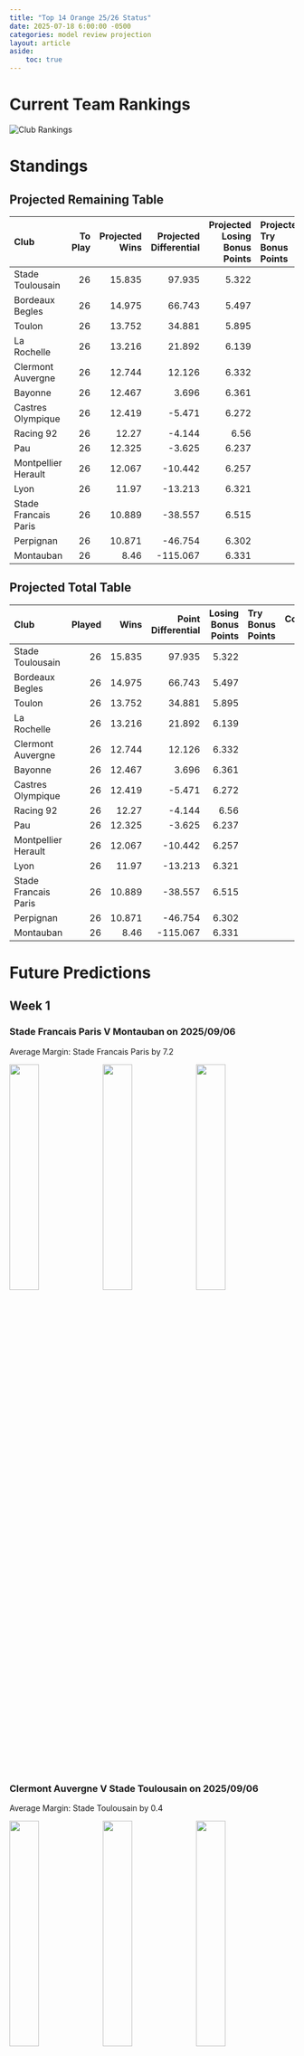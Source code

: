 ```yaml
---  
title: "Top 14 Orange 25/26 Status"  
date: 2025-07-18 6:00:00 -0500  
categories: model review projection  
layout: article  
aside:  
    toc: true  
---
```

# Current Team Rankings


![Club Rankings](plots/rankings_Top_14_Orange_2526.png)
# Standings

## Projected Remaining Table


| Club                 |   To Play |   Projected Wins |   Projected Differential |   Projected Losing Bonus Points | Projected Try Bonus Points   |   Projected Competition Points |
|:---------------------|----------:|-----------------:|-------------------------:|--------------------------------:|:-----------------------------|-------------------------------:|
| Stade Toulousain     |        26 |           15.835 |                   97.935 |                           5.322 |                              |                         70.794 |
| Bordeaux Begles      |        26 |           14.975 |                   66.743 |                           5.497 |                              |                         67.561 |
| Toulon               |        26 |           13.752 |                   34.881 |                           5.895 |                              |                         63.077 |
| La Rochelle          |        26 |           13.216 |                   21.892 |                           6.139 |                              |                         61.149 |
| Clermont Auvergne    |        26 |           12.744 |                   12.126 |                           6.332 |                              |                         59.516 |
| Bayonne              |        26 |           12.467 |                    3.696 |                           6.361 |                              |                         58.567 |
| Castres Olympique    |        26 |           12.419 |                   -5.471 |                           6.272 |                              |                         58.054 |
| Racing 92            |        26 |           12.27  |                   -4.144 |                           6.56  |                              |                         57.96  |
| Pau                  |        26 |           12.325 |                   -3.625 |                           6.237 |                              |                         57.877 |
| Montpellier Herault  |        26 |           12.067 |                  -10.442 |                           6.257 |                              |                         56.747 |
| Lyon                 |        26 |           11.97  |                  -13.213 |                           6.321 |                              |                         56.435 |
| Stade Francais Paris |        26 |           10.889 |                  -38.557 |                           6.515 |                              |                         52.447 |
| Perpignan            |        26 |           10.871 |                  -46.754 |                           6.302 |                              |                         51.908 |
| Montauban            |        26 |            8.46  |                 -115.067 |                           6.331 |                              |                         42.249 |



## Projected Total Table


| Club                 |   Played |   Wins |   Point Differential |   Losing Bonus Points | Try Bonus Points   |   Competition Points |
|:---------------------|---------:|-------:|---------------------:|----------------------:|:-------------------|---------------------:|
| Stade Toulousain     |       26 | 15.835 |               97.935 |                 5.322 |                    |               70.794 |
| Bordeaux Begles      |       26 | 14.975 |               66.743 |                 5.497 |                    |               67.561 |
| Toulon               |       26 | 13.752 |               34.881 |                 5.895 |                    |               63.077 |
| La Rochelle          |       26 | 13.216 |               21.892 |                 6.139 |                    |               61.149 |
| Clermont Auvergne    |       26 | 12.744 |               12.126 |                 6.332 |                    |               59.516 |
| Bayonne              |       26 | 12.467 |                3.696 |                 6.361 |                    |               58.567 |
| Castres Olympique    |       26 | 12.419 |               -5.471 |                 6.272 |                    |               58.054 |
| Racing 92            |       26 | 12.27  |               -4.144 |                 6.56  |                    |               57.96  |
| Pau                  |       26 | 12.325 |               -3.625 |                 6.237 |                    |               57.877 |
| Montpellier Herault  |       26 | 12.067 |              -10.442 |                 6.257 |                    |               56.747 |
| Lyon                 |       26 | 11.97  |              -13.213 |                 6.321 |                    |               56.435 |
| Stade Francais Paris |       26 | 10.889 |              -38.557 |                 6.515 |                    |               52.447 |
| Perpignan            |       26 | 10.871 |              -46.754 |                 6.302 |                    |               51.908 |
| Montauban            |       26 |  8.46  |             -115.067 |                 6.331 |                    |               42.249 |



# Future Predictions

## Week 1

### Stade Francais Paris V Montauban on 2025/09/06


Average Margin: Stade Francais Paris by 7.2

<p float="left">
<img src="plots\2025-09-06-StadeFrancaisParis_V_Montauban_performances.png" width="32%" />
<img src="plots\2025-09-06-StadeFrancaisParis_V_Montauban_resultbar.png" width="32%" />
<img src="plots\2025-09-06-StadeFrancaisParis_V_Montauban_spreads.png" width="32%" />
</p>

### Clermont Auvergne V Stade Toulousain on 2025/09/06


Average Margin: Stade Toulousain by 0.4

<p float="left">
<img src="plots\2025-09-06-ClermontAuvergne_V_StadeToulousain_performances.png" width="32%" />
<img src="plots\2025-09-06-ClermontAuvergne_V_StadeToulousain_resultbar.png" width="32%" />
<img src="plots\2025-09-06-ClermontAuvergne_V_StadeToulousain_spreads.png" width="32%" />
</p>

### Perpignan V Bayonne on 2025/09/06


Average Margin: Perpignan by 1.6

<p float="left">
<img src="plots\2025-09-06-Perpignan_V_Bayonne_performances.png" width="32%" />
<img src="plots\2025-09-06-Perpignan_V_Bayonne_resultbar.png" width="32%" />
<img src="plots\2025-09-06-Perpignan_V_Bayonne_spreads.png" width="32%" />
</p>

### Castres Olympique V Pau on 2025/09/06


Average Margin: Castres Olympique by 3.0

<p float="left">
<img src="plots\2025-09-06-CastresOlympique_V_Pau_performances.png" width="32%" />
<img src="plots\2025-09-06-CastresOlympique_V_Pau_resultbar.png" width="32%" />
<img src="plots\2025-09-06-CastresOlympique_V_Pau_spreads.png" width="32%" />
</p>

### Bordeaux Begles V La Rochelle on 2025/09/06


Average Margin: Bordeaux Begles by 5.3

<p float="left">
<img src="plots\2025-09-06-BordeauxBegles_V_LaRochelle_performances.png" width="32%" />
<img src="plots\2025-09-06-BordeauxBegles_V_LaRochelle_resultbar.png" width="32%" />
<img src="plots\2025-09-06-BordeauxBegles_V_LaRochelle_spreads.png" width="32%" />
</p>

### Lyon V Racing 92 on 2025/09/06


Average Margin: Lyon by 2.4

<p float="left">
<img src="plots\2025-09-06-Lyon_V_Racing92_performances.png" width="32%" />
<img src="plots\2025-09-06-Lyon_V_Racing92_resultbar.png" width="32%" />
<img src="plots\2025-09-06-Lyon_V_Racing92_spreads.png" width="32%" />
</p>

### Montpellier Herault V Toulon on 2025/09/06


Average Margin: Montpellier Herault by 2.0

<p float="left">
<img src="plots\2025-09-06-MontpellierHerault_V_Toulon_performances.png" width="32%" />
<img src="plots\2025-09-06-MontpellierHerault_V_Toulon_resultbar.png" width="32%" />
<img src="plots\2025-09-06-MontpellierHerault_V_Toulon_spreads.png" width="32%" />
</p>

## Week 2

### La Rochelle V Clermont Auvergne on 2025/09/13


Average Margin: La Rochelle by 4.1

<p float="left">
<img src="plots\2025-09-13-LaRochelle_V_ClermontAuvergne_performances.png" width="32%" />
<img src="plots\2025-09-13-LaRochelle_V_ClermontAuvergne_resultbar.png" width="32%" />
<img src="plots\2025-09-13-LaRochelle_V_ClermontAuvergne_spreads.png" width="32%" />
</p>

### Bayonne V Montpellier Herault on 2025/09/13


Average Margin: Bayonne by 4.3

<p float="left">
<img src="plots\2025-09-13-Bayonne_V_MontpellierHerault_performances.png" width="32%" />
<img src="plots\2025-09-13-Bayonne_V_MontpellierHerault_resultbar.png" width="32%" />
<img src="plots\2025-09-13-Bayonne_V_MontpellierHerault_spreads.png" width="32%" />
</p>

### Pau V Stade Francais Paris on 2025/09/13


Average Margin: Pau by 5.0

<p float="left">
<img src="plots\2025-09-13-Pau_V_StadeFrancaisParis_performances.png" width="32%" />
<img src="plots\2025-09-13-Pau_V_StadeFrancaisParis_resultbar.png" width="32%" />
<img src="plots\2025-09-13-Pau_V_StadeFrancaisParis_spreads.png" width="32%" />
</p>

### Stade Toulousain V Perpignan on 2025/09/13


Average Margin: Stade Toulousain by 10.7

<p float="left">
<img src="plots\2025-09-13-StadeToulousain_V_Perpignan_performances.png" width="32%" />
<img src="plots\2025-09-13-StadeToulousain_V_Perpignan_resultbar.png" width="32%" />
<img src="plots\2025-09-13-StadeToulousain_V_Perpignan_spreads.png" width="32%" />
</p>

### Racing 92 V Bordeaux Begles on 2025/09/13


Average Margin: Bordeaux Begles by 0.3

<p float="left">
<img src="plots\2025-09-13-Racing92_V_BordeauxBegles_performances.png" width="32%" />
<img src="plots\2025-09-13-Racing92_V_BordeauxBegles_resultbar.png" width="32%" />
<img src="plots\2025-09-13-Racing92_V_BordeauxBegles_spreads.png" width="32%" />
</p>

### Toulon V Castres Olympique on 2025/09/13


Average Margin: Toulon by 5.9

<p float="left">
<img src="plots\2025-09-13-Toulon_V_CastresOlympique_performances.png" width="32%" />
<img src="plots\2025-09-13-Toulon_V_CastresOlympique_resultbar.png" width="32%" />
<img src="plots\2025-09-13-Toulon_V_CastresOlympique_spreads.png" width="32%" />
</p>

### Montauban V Lyon on 2025/09/13


Average Margin: Lyon by 1.0

<p float="left">
<img src="plots\2025-09-13-Montauban_V_Lyon_performances.png" width="32%" />
<img src="plots\2025-09-13-Montauban_V_Lyon_resultbar.png" width="32%" />
<img src="plots\2025-09-13-Montauban_V_Lyon_spreads.png" width="32%" />
</p>

## Week 3

### Lyon V Stade Francais Paris on 2025/09/20


Average Margin: Lyon by 4.4

<p float="left">
<img src="plots\2025-09-20-Lyon_V_StadeFrancaisParis_performances.png" width="32%" />
<img src="plots\2025-09-20-Lyon_V_StadeFrancaisParis_resultbar.png" width="32%" />
<img src="plots\2025-09-20-Lyon_V_StadeFrancaisParis_spreads.png" width="32%" />
</p>

### Clermont Auvergne V Pau on 2025/09/20


Average Margin: Clermont Auvergne by 3.8

<p float="left">
<img src="plots\2025-09-20-ClermontAuvergne_V_Pau_performances.png" width="32%" />
<img src="plots\2025-09-20-ClermontAuvergne_V_Pau_resultbar.png" width="32%" />
<img src="plots\2025-09-20-ClermontAuvergne_V_Pau_spreads.png" width="32%" />
</p>

### Toulon V La Rochelle on 2025/09/20


Average Margin: Toulon by 4.8

<p float="left">
<img src="plots\2025-09-20-Toulon_V_LaRochelle_performances.png" width="32%" />
<img src="plots\2025-09-20-Toulon_V_LaRochelle_resultbar.png" width="32%" />
<img src="plots\2025-09-20-Toulon_V_LaRochelle_spreads.png" width="32%" />
</p>

### Perpignan V Racing 92 on 2025/09/20


Average Margin: Perpignan by 1.4

<p float="left">
<img src="plots\2025-09-20-Perpignan_V_Racing92_performances.png" width="32%" />
<img src="plots\2025-09-20-Perpignan_V_Racing92_resultbar.png" width="32%" />
<img src="plots\2025-09-20-Perpignan_V_Racing92_spreads.png" width="32%" />
</p>

### Castres Olympique V Bayonne on 2025/09/20


Average Margin: Castres Olympique by 2.7

<p float="left">
<img src="plots\2025-09-20-CastresOlympique_V_Bayonne_performances.png" width="32%" />
<img src="plots\2025-09-20-CastresOlympique_V_Bayonne_resultbar.png" width="32%" />
<img src="plots\2025-09-20-CastresOlympique_V_Bayonne_spreads.png" width="32%" />
</p>

### Bordeaux Begles V Montauban on 2025/09/20


Average Margin: Bordeaux Begles by 12.2

<p float="left">
<img src="plots\2025-09-20-BordeauxBegles_V_Montauban_performances.png" width="32%" />
<img src="plots\2025-09-20-BordeauxBegles_V_Montauban_resultbar.png" width="32%" />
<img src="plots\2025-09-20-BordeauxBegles_V_Montauban_spreads.png" width="32%" />
</p>

### Montpellier Herault V Stade Toulousain on 2025/09/20


Average Margin: Stade Toulousain by 1.3

<p float="left">
<img src="plots\2025-09-20-MontpellierHerault_V_StadeToulousain_performances.png" width="32%" />
<img src="plots\2025-09-20-MontpellierHerault_V_StadeToulousain_resultbar.png" width="32%" />
<img src="plots\2025-09-20-MontpellierHerault_V_StadeToulousain_spreads.png" width="32%" />
</p>

## Week 4

### Bayonne V Toulon on 2025/09/27


Average Margin: Bayonne by 2.1

<p float="left">
<img src="plots\2025-09-27-Bayonne_V_Toulon_performances.png" width="32%" />
<img src="plots\2025-09-27-Bayonne_V_Toulon_resultbar.png" width="32%" />
<img src="plots\2025-09-27-Bayonne_V_Toulon_spreads.png" width="32%" />
</p>

### Stade Francais Paris V Bordeaux Begles on 2025/09/27


Average Margin: Bordeaux Begles by 1.3

<p float="left">
<img src="plots\2025-09-27-StadeFrancaisParis_V_BordeauxBegles_performances.png" width="32%" />
<img src="plots\2025-09-27-StadeFrancaisParis_V_BordeauxBegles_resultbar.png" width="32%" />
<img src="plots\2025-09-27-StadeFrancaisParis_V_BordeauxBegles_spreads.png" width="32%" />
</p>

### La Rochelle V Perpignan on 2025/09/27


Average Margin: La Rochelle by 6.8

<p float="left">
<img src="plots\2025-09-27-LaRochelle_V_Perpignan_performances.png" width="32%" />
<img src="plots\2025-09-27-LaRochelle_V_Perpignan_resultbar.png" width="32%" />
<img src="plots\2025-09-27-LaRochelle_V_Perpignan_spreads.png" width="32%" />
</p>

### Racing 92 V Clermont Auvergne on 2025/09/27


Average Margin: Racing 92 by 2.8

<p float="left">
<img src="plots\2025-09-27-Racing92_V_ClermontAuvergne_performances.png" width="32%" />
<img src="plots\2025-09-27-Racing92_V_ClermontAuvergne_resultbar.png" width="32%" />
<img src="plots\2025-09-27-Racing92_V_ClermontAuvergne_spreads.png" width="32%" />
</p>

### Montauban V Montpellier Herault on 2025/09/27


Average Margin: Montpellier Herault by 1.8

<p float="left">
<img src="plots\2025-09-27-Montauban_V_MontpellierHerault_performances.png" width="32%" />
<img src="plots\2025-09-27-Montauban_V_MontpellierHerault_resultbar.png" width="32%" />
<img src="plots\2025-09-27-Montauban_V_MontpellierHerault_spreads.png" width="32%" />
</p>

### Stade Toulousain V Castres Olympique on 2025/09/27


Average Margin: Stade Toulousain by 8.3

<p float="left">
<img src="plots\2025-09-27-StadeToulousain_V_CastresOlympique_performances.png" width="32%" />
<img src="plots\2025-09-27-StadeToulousain_V_CastresOlympique_resultbar.png" width="32%" />
<img src="plots\2025-09-27-StadeToulousain_V_CastresOlympique_spreads.png" width="32%" />
</p>

### Pau V Lyon on 2025/09/27


Average Margin: Pau by 3.5

<p float="left">
<img src="plots\2025-09-27-Pau_V_Lyon_performances.png" width="32%" />
<img src="plots\2025-09-27-Pau_V_Lyon_resultbar.png" width="32%" />
<img src="plots\2025-09-27-Pau_V_Lyon_spreads.png" width="32%" />
</p>

## Week 5

### Clermont Auvergne V Montauban on 2025/10/04


Average Margin: Clermont Auvergne by 9.3

<p float="left">
<img src="plots\2025-10-04-ClermontAuvergne_V_Montauban_performances.png" width="32%" />
<img src="plots\2025-10-04-ClermontAuvergne_V_Montauban_resultbar.png" width="32%" />
<img src="plots\2025-10-04-ClermontAuvergne_V_Montauban_spreads.png" width="32%" />
</p>

### Perpignan V Stade Francais Paris on 2025/10/04


Average Margin: Perpignan by 3.5

<p float="left">
<img src="plots\2025-10-04-Perpignan_V_StadeFrancaisParis_performances.png" width="32%" />
<img src="plots\2025-10-04-Perpignan_V_StadeFrancaisParis_resultbar.png" width="32%" />
<img src="plots\2025-10-04-Perpignan_V_StadeFrancaisParis_spreads.png" width="32%" />
</p>

### Castres Olympique V Racing 92 on 2025/10/04


Average Margin: Castres Olympique by 2.9

<p float="left">
<img src="plots\2025-10-04-CastresOlympique_V_Racing92_performances.png" width="32%" />
<img src="plots\2025-10-04-CastresOlympique_V_Racing92_resultbar.png" width="32%" />
<img src="plots\2025-10-04-CastresOlympique_V_Racing92_spreads.png" width="32%" />
</p>

### Bayonne V Stade Toulousain on 2025/10/04


Average Margin: Stade Toulousain by 1.0

<p float="left">
<img src="plots\2025-10-04-Bayonne_V_StadeToulousain_performances.png" width="32%" />
<img src="plots\2025-10-04-Bayonne_V_StadeToulousain_resultbar.png" width="32%" />
<img src="plots\2025-10-04-Bayonne_V_StadeToulousain_spreads.png" width="32%" />
</p>

### Toulon V Pau on 2025/10/04


Average Margin: Toulon by 5.2

<p float="left">
<img src="plots\2025-10-04-Toulon_V_Pau_performances.png" width="32%" />
<img src="plots\2025-10-04-Toulon_V_Pau_resultbar.png" width="32%" />
<img src="plots\2025-10-04-Toulon_V_Pau_spreads.png" width="32%" />
</p>

### Bordeaux Begles V Lyon on 2025/10/04


Average Margin: Bordeaux Begles by 7.0

<p float="left">
<img src="plots\2025-10-04-BordeauxBegles_V_Lyon_performances.png" width="32%" />
<img src="plots\2025-10-04-BordeauxBegles_V_Lyon_resultbar.png" width="32%" />
<img src="plots\2025-10-04-BordeauxBegles_V_Lyon_spreads.png" width="32%" />
</p>

### Montpellier Herault V La Rochelle on 2025/10/04


Average Margin: Montpellier Herault by 2.8

<p float="left">
<img src="plots\2025-10-04-MontpellierHerault_V_LaRochelle_performances.png" width="32%" />
<img src="plots\2025-10-04-MontpellierHerault_V_LaRochelle_resultbar.png" width="32%" />
<img src="plots\2025-10-04-MontpellierHerault_V_LaRochelle_spreads.png" width="32%" />
</p>

## Week 6

### Pau V Bayonne on 2025/10/11


Average Margin: Pau by 3.3

<p float="left">
<img src="plots\2025-10-11-Pau_V_Bayonne_performances.png" width="32%" />
<img src="plots\2025-10-11-Pau_V_Bayonne_resultbar.png" width="32%" />
<img src="plots\2025-10-11-Pau_V_Bayonne_spreads.png" width="32%" />
</p>

### Lyon V Perpignan on 2025/10/11


Average Margin: Lyon by 5.2

<p float="left">
<img src="plots\2025-10-11-Lyon_V_Perpignan_performances.png" width="32%" />
<img src="plots\2025-10-11-Lyon_V_Perpignan_resultbar.png" width="32%" />
<img src="plots\2025-10-11-Lyon_V_Perpignan_spreads.png" width="32%" />
</p>

### Stade Toulousain V Bordeaux Begles on 2025/10/11


Average Margin: Stade Toulousain by 5.3

<p float="left">
<img src="plots\2025-10-11-StadeToulousain_V_BordeauxBegles_performances.png" width="32%" />
<img src="plots\2025-10-11-StadeToulousain_V_BordeauxBegles_resultbar.png" width="32%" />
<img src="plots\2025-10-11-StadeToulousain_V_BordeauxBegles_spreads.png" width="32%" />
</p>

### Clermont Auvergne V Toulon on 2025/10/11


Average Margin: Clermont Auvergne by 2.4

<p float="left">
<img src="plots\2025-10-11-ClermontAuvergne_V_Toulon_performances.png" width="32%" />
<img src="plots\2025-10-11-ClermontAuvergne_V_Toulon_resultbar.png" width="32%" />
<img src="plots\2025-10-11-ClermontAuvergne_V_Toulon_spreads.png" width="32%" />
</p>

### Stade Francais Paris V La Rochelle on 2025/10/11


Average Margin: Stade Francais Paris by 1.0

<p float="left">
<img src="plots\2025-10-11-StadeFrancaisParis_V_LaRochelle_performances.png" width="32%" />
<img src="plots\2025-10-11-StadeFrancaisParis_V_LaRochelle_resultbar.png" width="32%" />
<img src="plots\2025-10-11-StadeFrancaisParis_V_LaRochelle_spreads.png" width="32%" />
</p>

### Racing 92 V Montpellier Herault on 2025/10/11


Average Margin: Racing 92 by 3.0

<p float="left">
<img src="plots\2025-10-11-Racing92_V_MontpellierHerault_performances.png" width="32%" />
<img src="plots\2025-10-11-Racing92_V_MontpellierHerault_resultbar.png" width="32%" />
<img src="plots\2025-10-11-Racing92_V_MontpellierHerault_spreads.png" width="32%" />
</p>

### Montauban V Castres Olympique on 2025/10/11


Average Margin: Castres Olympique by 1.8

<p float="left">
<img src="plots\2025-10-11-Montauban_V_CastresOlympique_performances.png" width="32%" />
<img src="plots\2025-10-11-Montauban_V_CastresOlympique_resultbar.png" width="32%" />
<img src="plots\2025-10-11-Montauban_V_CastresOlympique_spreads.png" width="32%" />
</p>

## Week 7

### Perpignan V Bordeaux Begles on 2025/10/18


Average Margin: Bordeaux Begles by 1.2

<p float="left">
<img src="plots\2025-10-18-Perpignan_V_BordeauxBegles_performances.png" width="32%" />
<img src="plots\2025-10-18-Perpignan_V_BordeauxBegles_resultbar.png" width="32%" />
<img src="plots\2025-10-18-Perpignan_V_BordeauxBegles_spreads.png" width="32%" />
</p>

### Castres Olympique V Stade Francais Paris on 2025/10/18


Average Margin: Castres Olympique by 5.1

<p float="left">
<img src="plots\2025-10-18-CastresOlympique_V_StadeFrancaisParis_performances.png" width="32%" />
<img src="plots\2025-10-18-CastresOlympique_V_StadeFrancaisParis_resultbar.png" width="32%" />
<img src="plots\2025-10-18-CastresOlympique_V_StadeFrancaisParis_spreads.png" width="32%" />
</p>

### Montpellier Herault V Lyon on 2025/10/18


Average Margin: Montpellier Herault by 4.3

<p float="left">
<img src="plots\2025-10-18-MontpellierHerault_V_Lyon_performances.png" width="32%" />
<img src="plots\2025-10-18-MontpellierHerault_V_Lyon_resultbar.png" width="32%" />
<img src="plots\2025-10-18-MontpellierHerault_V_Lyon_spreads.png" width="32%" />
</p>

### Bayonne V Clermont Auvergne on 2025/10/18


Average Margin: Bayonne by 3.5

<p float="left">
<img src="plots\2025-10-18-Bayonne_V_ClermontAuvergne_performances.png" width="32%" />
<img src="plots\2025-10-18-Bayonne_V_ClermontAuvergne_resultbar.png" width="32%" />
<img src="plots\2025-10-18-Bayonne_V_ClermontAuvergne_spreads.png" width="32%" />
</p>

### Toulon V Racing 92 on 2025/10/18


Average Margin: Toulon by 4.9

<p float="left">
<img src="plots\2025-10-18-Toulon_V_Racing92_performances.png" width="32%" />
<img src="plots\2025-10-18-Toulon_V_Racing92_resultbar.png" width="32%" />
<img src="plots\2025-10-18-Toulon_V_Racing92_spreads.png" width="32%" />
</p>

### Pau V Stade Toulousain on 2025/10/18


Average Margin: Stade Toulousain by 0.8

<p float="left">
<img src="plots\2025-10-18-Pau_V_StadeToulousain_performances.png" width="32%" />
<img src="plots\2025-10-18-Pau_V_StadeToulousain_resultbar.png" width="32%" />
<img src="plots\2025-10-18-Pau_V_StadeToulousain_spreads.png" width="32%" />
</p>

### La Rochelle V Montauban on 2025/10/18


Average Margin: La Rochelle by 9.4

<p float="left">
<img src="plots\2025-10-18-LaRochelle_V_Montauban_performances.png" width="32%" />
<img src="plots\2025-10-18-LaRochelle_V_Montauban_resultbar.png" width="32%" />
<img src="plots\2025-10-18-LaRochelle_V_Montauban_spreads.png" width="32%" />
</p>

## Week 8

### Stade Francais Paris V Montpellier Herault on 2025/10/25


Average Margin: Stade Francais Paris by 1.9

<p float="left">
<img src="plots\2025-10-25-StadeFrancaisParis_V_MontpellierHerault_performances.png" width="32%" />
<img src="plots\2025-10-25-StadeFrancaisParis_V_MontpellierHerault_resultbar.png" width="32%" />
<img src="plots\2025-10-25-StadeFrancaisParis_V_MontpellierHerault_spreads.png" width="32%" />
</p>

### Racing 92 V Pau on 2025/10/25


Average Margin: Racing 92 by 3.3

<p float="left">
<img src="plots\2025-10-25-Racing92_V_Pau_performances.png" width="32%" />
<img src="plots\2025-10-25-Racing92_V_Pau_resultbar.png" width="32%" />
<img src="plots\2025-10-25-Racing92_V_Pau_spreads.png" width="32%" />
</p>

### Lyon V La Rochelle on 2025/10/25


Average Margin: Lyon by 1.8

<p float="left">
<img src="plots\2025-10-25-Lyon_V_LaRochelle_performances.png" width="32%" />
<img src="plots\2025-10-25-Lyon_V_LaRochelle_resultbar.png" width="32%" />
<img src="plots\2025-10-25-Lyon_V_LaRochelle_spreads.png" width="32%" />
</p>

### Bordeaux Begles V Bayonne on 2025/10/25


Average Margin: Bordeaux Begles by 6.0

<p float="left">
<img src="plots\2025-10-25-BordeauxBegles_V_Bayonne_performances.png" width="32%" />
<img src="plots\2025-10-25-BordeauxBegles_V_Bayonne_resultbar.png" width="32%" />
<img src="plots\2025-10-25-BordeauxBegles_V_Bayonne_spreads.png" width="32%" />
</p>

### Montauban V Perpignan on 2025/10/25


Average Margin: Montauban by 0.3

<p float="left">
<img src="plots\2025-10-25-Montauban_V_Perpignan_performances.png" width="32%" />
<img src="plots\2025-10-25-Montauban_V_Perpignan_resultbar.png" width="32%" />
<img src="plots\2025-10-25-Montauban_V_Perpignan_spreads.png" width="32%" />
</p>

### Clermont Auvergne V Castres Olympique on 2025/10/25


Average Margin: Clermont Auvergne by 4.4

<p float="left">
<img src="plots\2025-10-25-ClermontAuvergne_V_CastresOlympique_performances.png" width="32%" />
<img src="plots\2025-10-25-ClermontAuvergne_V_CastresOlympique_resultbar.png" width="32%" />
<img src="plots\2025-10-25-ClermontAuvergne_V_CastresOlympique_spreads.png" width="32%" />
</p>

### Stade Toulousain V Toulon on 2025/10/25


Average Margin: Stade Toulousain by 6.6

<p float="left">
<img src="plots\2025-10-25-StadeToulousain_V_Toulon_performances.png" width="32%" />
<img src="plots\2025-10-25-StadeToulousain_V_Toulon_resultbar.png" width="32%" />
<img src="plots\2025-10-25-StadeToulousain_V_Toulon_spreads.png" width="32%" />
</p>

## Week 9

### Toulon V Lyon on 2025/11/01


Average Margin: Toulon by 6.1

<p float="left">
<img src="plots\2025-11-01-Toulon_V_Lyon_performances.png" width="32%" />
<img src="plots\2025-11-01-Toulon_V_Lyon_resultbar.png" width="32%" />
<img src="plots\2025-11-01-Toulon_V_Lyon_spreads.png" width="32%" />
</p>

### Bayonne V Montauban on 2025/11/01


Average Margin: Bayonne by 8.6

<p float="left">
<img src="plots\2025-11-01-Bayonne_V_Montauban_performances.png" width="32%" />
<img src="plots\2025-11-01-Bayonne_V_Montauban_resultbar.png" width="32%" />
<img src="plots\2025-11-01-Bayonne_V_Montauban_spreads.png" width="32%" />
</p>

### Montpellier Herault V Clermont Auvergne on 2025/11/01


Average Margin: Montpellier Herault by 3.0

<p float="left">
<img src="plots\2025-11-01-MontpellierHerault_V_ClermontAuvergne_performances.png" width="32%" />
<img src="plots\2025-11-01-MontpellierHerault_V_ClermontAuvergne_resultbar.png" width="32%" />
<img src="plots\2025-11-01-MontpellierHerault_V_ClermontAuvergne_spreads.png" width="32%" />
</p>

### La Rochelle V Racing 92 on 2025/11/01


Average Margin: La Rochelle by 3.8

<p float="left">
<img src="plots\2025-11-01-LaRochelle_V_Racing92_performances.png" width="32%" />
<img src="plots\2025-11-01-LaRochelle_V_Racing92_resultbar.png" width="32%" />
<img src="plots\2025-11-01-LaRochelle_V_Racing92_spreads.png" width="32%" />
</p>

### Pau V Perpignan on 2025/11/01


Average Margin: Pau by 5.3

<p float="left">
<img src="plots\2025-11-01-Pau_V_Perpignan_performances.png" width="32%" />
<img src="plots\2025-11-01-Pau_V_Perpignan_resultbar.png" width="32%" />
<img src="plots\2025-11-01-Pau_V_Perpignan_spreads.png" width="32%" />
</p>

### Castres Olympique V Bordeaux Begles on 2025/11/01


Average Margin: Bordeaux Begles by 0.2

<p float="left">
<img src="plots\2025-11-01-CastresOlympique_V_BordeauxBegles_performances.png" width="32%" />
<img src="plots\2025-11-01-CastresOlympique_V_BordeauxBegles_resultbar.png" width="32%" />
<img src="plots\2025-11-01-CastresOlympique_V_BordeauxBegles_spreads.png" width="32%" />
</p>

### Stade Toulousain V Stade Francais Paris on 2025/11/01


Average Margin: Stade Toulousain by 9.1

<p float="left">
<img src="plots\2025-11-01-StadeToulousain_V_StadeFrancaisParis_performances.png" width="32%" />
<img src="plots\2025-11-01-StadeToulousain_V_StadeFrancaisParis_resultbar.png" width="32%" />
<img src="plots\2025-11-01-StadeToulousain_V_StadeFrancaisParis_spreads.png" width="32%" />
</p>

## Week 10

### Lyon V Clermont Auvergne on 2025/11/22


Average Margin: Lyon by 2.3

<p float="left">
<img src="plots\2025-11-22-Lyon_V_ClermontAuvergne_performances.png" width="32%" />
<img src="plots\2025-11-22-Lyon_V_ClermontAuvergne_resultbar.png" width="32%" />
<img src="plots\2025-11-22-Lyon_V_ClermontAuvergne_spreads.png" width="32%" />
</p>

### Montauban V Stade Toulousain on 2025/11/22


Average Margin: Stade Toulousain by 4.5

<p float="left">
<img src="plots\2025-11-22-Montauban_V_StadeToulousain_performances.png" width="32%" />
<img src="plots\2025-11-22-Montauban_V_StadeToulousain_resultbar.png" width="32%" />
<img src="plots\2025-11-22-Montauban_V_StadeToulousain_spreads.png" width="32%" />
</p>

### Bordeaux Begles V Pau on 2025/11/22


Average Margin: Bordeaux Begles by 6.6

<p float="left">
<img src="plots\2025-11-22-BordeauxBegles_V_Pau_performances.png" width="32%" />
<img src="plots\2025-11-22-BordeauxBegles_V_Pau_resultbar.png" width="32%" />
<img src="plots\2025-11-22-BordeauxBegles_V_Pau_spreads.png" width="32%" />
</p>

### La Rochelle V Castres Olympique on 2025/11/22


Average Margin: La Rochelle by 5.0

<p float="left">
<img src="plots\2025-11-22-LaRochelle_V_CastresOlympique_performances.png" width="32%" />
<img src="plots\2025-11-22-LaRochelle_V_CastresOlympique_resultbar.png" width="32%" />
<img src="plots\2025-11-22-LaRochelle_V_CastresOlympique_spreads.png" width="32%" />
</p>

### Perpignan V Montpellier Herault on 2025/11/22


Average Margin: Perpignan by 2.4

<p float="left">
<img src="plots\2025-11-22-Perpignan_V_MontpellierHerault_performances.png" width="32%" />
<img src="plots\2025-11-22-Perpignan_V_MontpellierHerault_resultbar.png" width="32%" />
<img src="plots\2025-11-22-Perpignan_V_MontpellierHerault_spreads.png" width="32%" />
</p>

### Stade Francais Paris V Toulon on 2025/11/22


Average Margin: Stade Francais Paris by 0.3

<p float="left">
<img src="plots\2025-11-22-StadeFrancaisParis_V_Toulon_performances.png" width="32%" />
<img src="plots\2025-11-22-StadeFrancaisParis_V_Toulon_resultbar.png" width="32%" />
<img src="plots\2025-11-22-StadeFrancaisParis_V_Toulon_spreads.png" width="32%" />
</p>

### Racing 92 V Bayonne on 2025/11/22


Average Margin: Racing 92 by 2.7

<p float="left">
<img src="plots\2025-11-22-Racing92_V_Bayonne_performances.png" width="32%" />
<img src="plots\2025-11-22-Racing92_V_Bayonne_resultbar.png" width="32%" />
<img src="plots\2025-11-22-Racing92_V_Bayonne_spreads.png" width="32%" />
</p>

## Week 11

### Bayonne V Lyon on 2025/11/29


Average Margin: Bayonne by 4.5

<p float="left">
<img src="plots\2025-11-29-Bayonne_V_Lyon_performances.png" width="32%" />
<img src="plots\2025-11-29-Bayonne_V_Lyon_resultbar.png" width="32%" />
<img src="plots\2025-11-29-Bayonne_V_Lyon_spreads.png" width="32%" />
</p>

### Castres Olympique V Perpignan on 2025/11/29


Average Margin: Castres Olympique by 5.1

<p float="left">
<img src="plots\2025-11-29-CastresOlympique_V_Perpignan_performances.png" width="32%" />
<img src="plots\2025-11-29-CastresOlympique_V_Perpignan_resultbar.png" width="32%" />
<img src="plots\2025-11-29-CastresOlympique_V_Perpignan_spreads.png" width="32%" />
</p>

### Pau V La Rochelle on 2025/11/29


Average Margin: Pau by 2.4

<p float="left">
<img src="plots\2025-11-29-Pau_V_LaRochelle_performances.png" width="32%" />
<img src="plots\2025-11-29-Pau_V_LaRochelle_resultbar.png" width="32%" />
<img src="plots\2025-11-29-Pau_V_LaRochelle_spreads.png" width="32%" />
</p>

### Clermont Auvergne V Stade Francais Paris on 2025/11/29


Average Margin: Clermont Auvergne by 5.4

<p float="left">
<img src="plots\2025-11-29-ClermontAuvergne_V_StadeFrancaisParis_performances.png" width="32%" />
<img src="plots\2025-11-29-ClermontAuvergne_V_StadeFrancaisParis_resultbar.png" width="32%" />
<img src="plots\2025-11-29-ClermontAuvergne_V_StadeFrancaisParis_spreads.png" width="32%" />
</p>

### Stade Toulousain V Racing 92 on 2025/11/29


Average Margin: Stade Toulousain by 7.3

<p float="left">
<img src="plots\2025-11-29-StadeToulousain_V_Racing92_performances.png" width="32%" />
<img src="plots\2025-11-29-StadeToulousain_V_Racing92_resultbar.png" width="32%" />
<img src="plots\2025-11-29-StadeToulousain_V_Racing92_spreads.png" width="32%" />
</p>

### Montpellier Herault V Bordeaux Begles on 2025/11/29


Average Margin: Montpellier Herault by 1.2

<p float="left">
<img src="plots\2025-11-29-MontpellierHerault_V_BordeauxBegles_performances.png" width="32%" />
<img src="plots\2025-11-29-MontpellierHerault_V_BordeauxBegles_resultbar.png" width="32%" />
<img src="plots\2025-11-29-MontpellierHerault_V_BordeauxBegles_spreads.png" width="32%" />
</p>

### Toulon V Montauban on 2025/11/29


Average Margin: Toulon by 9.3

<p float="left">
<img src="plots\2025-11-29-Toulon_V_Montauban_performances.png" width="32%" />
<img src="plots\2025-11-29-Toulon_V_Montauban_resultbar.png" width="32%" />
<img src="plots\2025-11-29-Toulon_V_Montauban_spreads.png" width="32%" />
</p>

## Week 12

### Montpellier Herault V Castres Olympique on 2025/12/20


Average Margin: Montpellier Herault by 3.1

<p float="left">
<img src="plots\2025-12-20-MontpellierHerault_V_CastresOlympique_performances.png" width="32%" />
<img src="plots\2025-12-20-MontpellierHerault_V_CastresOlympique_resultbar.png" width="32%" />
<img src="plots\2025-12-20-MontpellierHerault_V_CastresOlympique_spreads.png" width="32%" />
</p>

### Montauban V Pau on 2025/12/20


Average Margin: Pau by 0.7

<p float="left">
<img src="plots\2025-12-20-Montauban_V_Pau_performances.png" width="32%" />
<img src="plots\2025-12-20-Montauban_V_Pau_resultbar.png" width="32%" />
<img src="plots\2025-12-20-Montauban_V_Pau_spreads.png" width="32%" />
</p>

### Perpignan V Clermont Auvergne on 2025/12/20


Average Margin: Perpignan by 1.8

<p float="left">
<img src="plots\2025-12-20-Perpignan_V_ClermontAuvergne_performances.png" width="32%" />
<img src="plots\2025-12-20-Perpignan_V_ClermontAuvergne_resultbar.png" width="32%" />
<img src="plots\2025-12-20-Perpignan_V_ClermontAuvergne_spreads.png" width="32%" />
</p>

### Lyon V Stade Toulousain on 2025/12/20


Average Margin: Stade Toulousain by 0.2

<p float="left">
<img src="plots\2025-12-20-Lyon_V_StadeToulousain_performances.png" width="32%" />
<img src="plots\2025-12-20-Lyon_V_StadeToulousain_resultbar.png" width="32%" />
<img src="plots\2025-12-20-Lyon_V_StadeToulousain_spreads.png" width="32%" />
</p>

### Stade Francais Paris V Racing 92 on 2025/12/20


Average Margin: Stade Francais Paris by 1.5

<p float="left">
<img src="plots\2025-12-20-StadeFrancaisParis_V_Racing92_performances.png" width="32%" />
<img src="plots\2025-12-20-StadeFrancaisParis_V_Racing92_resultbar.png" width="32%" />
<img src="plots\2025-12-20-StadeFrancaisParis_V_Racing92_spreads.png" width="32%" />
</p>

### La Rochelle V Bayonne on 2025/12/20


Average Margin: La Rochelle by 3.7

<p float="left">
<img src="plots\2025-12-20-LaRochelle_V_Bayonne_performances.png" width="32%" />
<img src="plots\2025-12-20-LaRochelle_V_Bayonne_resultbar.png" width="32%" />
<img src="plots\2025-12-20-LaRochelle_V_Bayonne_spreads.png" width="32%" />
</p>

### Bordeaux Begles V Toulon on 2025/12/20


Average Margin: Bordeaux Begles by 4.3

<p float="left">
<img src="plots\2025-12-20-BordeauxBegles_V_Toulon_performances.png" width="32%" />
<img src="plots\2025-12-20-BordeauxBegles_V_Toulon_resultbar.png" width="32%" />
<img src="plots\2025-12-20-BordeauxBegles_V_Toulon_spreads.png" width="32%" />
</p>

## Week 13

### Bayonne V Stade Francais Paris on 2025/12/27


Average Margin: Bayonne by 4.0

<p float="left">
<img src="plots\2025-12-27-Bayonne_V_StadeFrancaisParis_performances.png" width="32%" />
<img src="plots\2025-12-27-Bayonne_V_StadeFrancaisParis_resultbar.png" width="32%" />
<img src="plots\2025-12-27-Bayonne_V_StadeFrancaisParis_spreads.png" width="32%" />
</p>

### Castres Olympique V Lyon on 2025/12/27


Average Margin: Castres Olympique by 3.2

<p float="left">
<img src="plots\2025-12-27-CastresOlympique_V_Lyon_performances.png" width="32%" />
<img src="plots\2025-12-27-CastresOlympique_V_Lyon_resultbar.png" width="32%" />
<img src="plots\2025-12-27-CastresOlympique_V_Lyon_spreads.png" width="32%" />
</p>

### Clermont Auvergne V Bordeaux Begles on 2025/12/27


Average Margin: Clermont Auvergne by 1.6

<p float="left">
<img src="plots\2025-12-27-ClermontAuvergne_V_BordeauxBegles_performances.png" width="32%" />
<img src="plots\2025-12-27-ClermontAuvergne_V_BordeauxBegles_resultbar.png" width="32%" />
<img src="plots\2025-12-27-ClermontAuvergne_V_BordeauxBegles_spreads.png" width="32%" />
</p>

### Stade Toulousain V La Rochelle on 2025/12/27


Average Margin: Stade Toulousain by 6.6

<p float="left">
<img src="plots\2025-12-27-StadeToulousain_V_LaRochelle_performances.png" width="32%" />
<img src="plots\2025-12-27-StadeToulousain_V_LaRochelle_resultbar.png" width="32%" />
<img src="plots\2025-12-27-StadeToulousain_V_LaRochelle_spreads.png" width="32%" />
</p>

### Toulon V Perpignan on 2025/12/27


Average Margin: Toulon by 6.2

<p float="left">
<img src="plots\2025-12-27-Toulon_V_Perpignan_performances.png" width="32%" />
<img src="plots\2025-12-27-Toulon_V_Perpignan_resultbar.png" width="32%" />
<img src="plots\2025-12-27-Toulon_V_Perpignan_spreads.png" width="32%" />
</p>

### Pau V Montpellier Herault on 2025/12/27


Average Margin: Pau by 4.0

<p float="left">
<img src="plots\2025-12-27-Pau_V_MontpellierHerault_performances.png" width="32%" />
<img src="plots\2025-12-27-Pau_V_MontpellierHerault_resultbar.png" width="32%" />
<img src="plots\2025-12-27-Pau_V_MontpellierHerault_spreads.png" width="32%" />
</p>

### Racing 92 V Montauban on 2025/12/27


Average Margin: Racing 92 by 7.0

<p float="left">
<img src="plots\2025-12-27-Racing92_V_Montauban_performances.png" width="32%" />
<img src="plots\2025-12-27-Racing92_V_Montauban_resultbar.png" width="32%" />
<img src="plots\2025-12-27-Racing92_V_Montauban_spreads.png" width="32%" />
</p>

## Week 14

### Lyon V Pau on 2026/01/03


Average Margin: Lyon by 3.0

<p float="left">
<img src="plots\2026-01-03-Lyon_V_Pau_performances.png" width="32%" />
<img src="plots\2026-01-03-Lyon_V_Pau_resultbar.png" width="32%" />
<img src="plots\2026-01-03-Lyon_V_Pau_spreads.png" width="32%" />
</p>

### Bordeaux Begles V Racing 92 on 2026/01/03


Average Margin: Bordeaux Begles by 5.4

<p float="left">
<img src="plots\2026-01-03-BordeauxBegles_V_Racing92_performances.png" width="32%" />
<img src="plots\2026-01-03-BordeauxBegles_V_Racing92_resultbar.png" width="32%" />
<img src="plots\2026-01-03-BordeauxBegles_V_Racing92_spreads.png" width="32%" />
</p>

### Montpellier Herault V Bayonne on 2026/01/03


Average Margin: Montpellier Herault by 2.4

<p float="left">
<img src="plots\2026-01-03-MontpellierHerault_V_Bayonne_performances.png" width="32%" />
<img src="plots\2026-01-03-MontpellierHerault_V_Bayonne_resultbar.png" width="32%" />
<img src="plots\2026-01-03-MontpellierHerault_V_Bayonne_spreads.png" width="32%" />
</p>

### Perpignan V Stade Toulousain on 2026/01/03


Average Margin: Stade Toulousain by 0.8

<p float="left">
<img src="plots\2026-01-03-Perpignan_V_StadeToulousain_performances.png" width="32%" />
<img src="plots\2026-01-03-Perpignan_V_StadeToulousain_resultbar.png" width="32%" />
<img src="plots\2026-01-03-Perpignan_V_StadeToulousain_spreads.png" width="32%" />
</p>

### La Rochelle V Toulon on 2026/01/03


Average Margin: La Rochelle by 3.4

<p float="left">
<img src="plots\2026-01-03-LaRochelle_V_Toulon_performances.png" width="32%" />
<img src="plots\2026-01-03-LaRochelle_V_Toulon_resultbar.png" width="32%" />
<img src="plots\2026-01-03-LaRochelle_V_Toulon_spreads.png" width="32%" />
</p>

### Montauban V Clermont Auvergne on 2026/01/03


Average Margin: Clermont Auvergne by 0.9

<p float="left">
<img src="plots\2026-01-03-Montauban_V_ClermontAuvergne_performances.png" width="32%" />
<img src="plots\2026-01-03-Montauban_V_ClermontAuvergne_resultbar.png" width="32%" />
<img src="plots\2026-01-03-Montauban_V_ClermontAuvergne_spreads.png" width="32%" />
</p>

### Stade Francais Paris V Castres Olympique on 2026/01/03


Average Margin: Stade Francais Paris by 2.1

<p float="left">
<img src="plots\2026-01-03-StadeFrancaisParis_V_CastresOlympique_performances.png" width="32%" />
<img src="plots\2026-01-03-StadeFrancaisParis_V_CastresOlympique_resultbar.png" width="32%" />
<img src="plots\2026-01-03-StadeFrancaisParis_V_CastresOlympique_spreads.png" width="32%" />
</p>

## Week 15

### Bordeaux Begles V Stade Francais Paris on 2026/01/24


Average Margin: Bordeaux Begles by 7.0

<p float="left">
<img src="plots\2026-01-24-BordeauxBegles_V_StadeFrancaisParis_performances.png" width="32%" />
<img src="plots\2026-01-24-BordeauxBegles_V_StadeFrancaisParis_resultbar.png" width="32%" />
<img src="plots\2026-01-24-BordeauxBegles_V_StadeFrancaisParis_spreads.png" width="32%" />
</p>

### Perpignan V Montauban on 2026/01/24


Average Margin: Perpignan by 5.8

<p float="left">
<img src="plots\2026-01-24-Perpignan_V_Montauban_performances.png" width="32%" />
<img src="plots\2026-01-24-Perpignan_V_Montauban_resultbar.png" width="32%" />
<img src="plots\2026-01-24-Perpignan_V_Montauban_spreads.png" width="32%" />
</p>

### Stade Toulousain V Pau on 2026/01/24


Average Margin: Stade Toulousain by 6.9

<p float="left">
<img src="plots\2026-01-24-StadeToulousain_V_Pau_performances.png" width="32%" />
<img src="plots\2026-01-24-StadeToulousain_V_Pau_resultbar.png" width="32%" />
<img src="plots\2026-01-24-StadeToulousain_V_Pau_spreads.png" width="32%" />
</p>

### Racing 92 V Lyon on 2026/01/24


Average Margin: Racing 92 by 3.7

<p float="left">
<img src="plots\2026-01-24-Racing92_V_Lyon_performances.png" width="32%" />
<img src="plots\2026-01-24-Racing92_V_Lyon_resultbar.png" width="32%" />
<img src="plots\2026-01-24-Racing92_V_Lyon_spreads.png" width="32%" />
</p>

### Toulon V Montpellier Herault on 2026/01/24


Average Margin: Toulon by 5.4

<p float="left">
<img src="plots\2026-01-24-Toulon_V_MontpellierHerault_performances.png" width="32%" />
<img src="plots\2026-01-24-Toulon_V_MontpellierHerault_resultbar.png" width="32%" />
<img src="plots\2026-01-24-Toulon_V_MontpellierHerault_spreads.png" width="32%" />
</p>

### Bayonne V Castres Olympique on 2026/01/24


Average Margin: Bayonne by 3.2

<p float="left">
<img src="plots\2026-01-24-Bayonne_V_CastresOlympique_performances.png" width="32%" />
<img src="plots\2026-01-24-Bayonne_V_CastresOlympique_resultbar.png" width="32%" />
<img src="plots\2026-01-24-Bayonne_V_CastresOlympique_spreads.png" width="32%" />
</p>

### Clermont Auvergne V La Rochelle on 2026/01/24


Average Margin: Clermont Auvergne by 3.3

<p float="left">
<img src="plots\2026-01-24-ClermontAuvergne_V_LaRochelle_performances.png" width="32%" />
<img src="plots\2026-01-24-ClermontAuvergne_V_LaRochelle_resultbar.png" width="32%" />
<img src="plots\2026-01-24-ClermontAuvergne_V_LaRochelle_spreads.png" width="32%" />
</p>

## Week 16

### Montauban V Bordeaux Begles on 2026/01/31


Average Margin: Bordeaux Begles by 2.5

<p float="left">
<img src="plots\2026-01-31-Montauban_V_BordeauxBegles_performances.png" width="32%" />
<img src="plots\2026-01-31-Montauban_V_BordeauxBegles_resultbar.png" width="32%" />
<img src="plots\2026-01-31-Montauban_V_BordeauxBegles_spreads.png" width="32%" />
</p>

### La Rochelle V Lyon on 2026/01/31


Average Margin: La Rochelle by 5.0

<p float="left">
<img src="plots\2026-01-31-LaRochelle_V_Lyon_performances.png" width="32%" />
<img src="plots\2026-01-31-LaRochelle_V_Lyon_resultbar.png" width="32%" />
<img src="plots\2026-01-31-LaRochelle_V_Lyon_spreads.png" width="32%" />
</p>

### Castres Olympique V Clermont Auvergne on 2026/01/31


Average Margin: Castres Olympique by 2.8

<p float="left">
<img src="plots\2026-01-31-CastresOlympique_V_ClermontAuvergne_performances.png" width="32%" />
<img src="plots\2026-01-31-CastresOlympique_V_ClermontAuvergne_resultbar.png" width="32%" />
<img src="plots\2026-01-31-CastresOlympique_V_ClermontAuvergne_spreads.png" width="32%" />
</p>

### Montpellier Herault V Stade Francais Paris on 2026/01/31


Average Margin: Montpellier Herault by 4.2

<p float="left">
<img src="plots\2026-01-31-MontpellierHerault_V_StadeFrancaisParis_performances.png" width="32%" />
<img src="plots\2026-01-31-MontpellierHerault_V_StadeFrancaisParis_resultbar.png" width="32%" />
<img src="plots\2026-01-31-MontpellierHerault_V_StadeFrancaisParis_spreads.png" width="32%" />
</p>

### Stade Toulousain V Bayonne on 2026/01/31


Average Margin: Stade Toulousain by 6.6

<p float="left">
<img src="plots\2026-01-31-StadeToulousain_V_Bayonne_performances.png" width="32%" />
<img src="plots\2026-01-31-StadeToulousain_V_Bayonne_resultbar.png" width="32%" />
<img src="plots\2026-01-31-StadeToulousain_V_Bayonne_spreads.png" width="32%" />
</p>

### Pau V Toulon on 2026/01/31


Average Margin: Pau by 2.4

<p float="left">
<img src="plots\2026-01-31-Pau_V_Toulon_performances.png" width="32%" />
<img src="plots\2026-01-31-Pau_V_Toulon_resultbar.png" width="32%" />
<img src="plots\2026-01-31-Pau_V_Toulon_spreads.png" width="32%" />
</p>

### Racing 92 V Perpignan on 2026/01/31


Average Margin: Racing 92 by 4.8

<p float="left">
<img src="plots\2026-01-31-Racing92_V_Perpignan_performances.png" width="32%" />
<img src="plots\2026-01-31-Racing92_V_Perpignan_resultbar.png" width="32%" />
<img src="plots\2026-01-31-Racing92_V_Perpignan_spreads.png" width="32%" />
</p>

## Week 17

### Perpignan V Pau on 2026/02/14


Average Margin: Perpignan by 2.5

<p float="left">
<img src="plots\2026-02-14-Perpignan_V_Pau_performances.png" width="32%" />
<img src="plots\2026-02-14-Perpignan_V_Pau_resultbar.png" width="32%" />
<img src="plots\2026-02-14-Perpignan_V_Pau_spreads.png" width="32%" />
</p>

### Lyon V Montauban on 2026/02/14


Average Margin: Lyon by 6.1

<p float="left">
<img src="plots\2026-02-14-Lyon_V_Montauban_performances.png" width="32%" />
<img src="plots\2026-02-14-Lyon_V_Montauban_resultbar.png" width="32%" />
<img src="plots\2026-02-14-Lyon_V_Montauban_spreads.png" width="32%" />
</p>

### Stade Francais Paris V Stade Toulousain on 2026/02/14


Average Margin: Stade Toulousain by 0.5

<p float="left">
<img src="plots\2026-02-14-StadeFrancaisParis_V_StadeToulousain_performances.png" width="32%" />
<img src="plots\2026-02-14-StadeFrancaisParis_V_StadeToulousain_resultbar.png" width="32%" />
<img src="plots\2026-02-14-StadeFrancaisParis_V_StadeToulousain_spreads.png" width="32%" />
</p>

### Toulon V Clermont Auvergne on 2026/02/14


Average Margin: Toulon by 4.3

<p float="left">
<img src="plots\2026-02-14-Toulon_V_ClermontAuvergne_performances.png" width="32%" />
<img src="plots\2026-02-14-Toulon_V_ClermontAuvergne_resultbar.png" width="32%" />
<img src="plots\2026-02-14-Toulon_V_ClermontAuvergne_spreads.png" width="32%" />
</p>

### La Rochelle V Montpellier Herault on 2026/02/14


Average Margin: La Rochelle by 5.3

<p float="left">
<img src="plots\2026-02-14-LaRochelle_V_MontpellierHerault_performances.png" width="32%" />
<img src="plots\2026-02-14-LaRochelle_V_MontpellierHerault_resultbar.png" width="32%" />
<img src="plots\2026-02-14-LaRochelle_V_MontpellierHerault_spreads.png" width="32%" />
</p>

### Bayonne V Racing 92 on 2026/02/14


Average Margin: Bayonne by 3.7

<p float="left">
<img src="plots\2026-02-14-Bayonne_V_Racing92_performances.png" width="32%" />
<img src="plots\2026-02-14-Bayonne_V_Racing92_resultbar.png" width="32%" />
<img src="plots\2026-02-14-Bayonne_V_Racing92_spreads.png" width="32%" />
</p>

### Bordeaux Begles V Castres Olympique on 2026/02/14


Average Margin: Bordeaux Begles by 5.1

<p float="left">
<img src="plots\2026-02-14-BordeauxBegles_V_CastresOlympique_performances.png" width="32%" />
<img src="plots\2026-02-14-BordeauxBegles_V_CastresOlympique_resultbar.png" width="32%" />
<img src="plots\2026-02-14-BordeauxBegles_V_CastresOlympique_spreads.png" width="32%" />
</p>

## Week 18

### Stade Toulousain V Montauban on 2026/02/28


Average Margin: Stade Toulousain by 9.3

<p float="left">
<img src="plots\2026-02-28-StadeToulousain_V_Montauban_performances.png" width="32%" />
<img src="plots\2026-02-28-StadeToulousain_V_Montauban_resultbar.png" width="32%" />
<img src="plots\2026-02-28-StadeToulousain_V_Montauban_spreads.png" width="32%" />
</p>

### Castres Olympique V La Rochelle on 2026/02/28


Average Margin: Castres Olympique by 2.5

<p float="left">
<img src="plots\2026-02-28-CastresOlympique_V_LaRochelle_performances.png" width="32%" />
<img src="plots\2026-02-28-CastresOlympique_V_LaRochelle_resultbar.png" width="32%" />
<img src="plots\2026-02-28-CastresOlympique_V_LaRochelle_spreads.png" width="32%" />
</p>

### Pau V Bordeaux Begles on 2026/02/28


Average Margin: Pau by 1.4

<p float="left">
<img src="plots\2026-02-28-Pau_V_BordeauxBegles_performances.png" width="32%" />
<img src="plots\2026-02-28-Pau_V_BordeauxBegles_resultbar.png" width="32%" />
<img src="plots\2026-02-28-Pau_V_BordeauxBegles_spreads.png" width="32%" />
</p>

### Montpellier Herault V Racing 92 on 2026/02/28


Average Margin: Montpellier Herault by 3.0

<p float="left">
<img src="plots\2026-02-28-MontpellierHerault_V_Racing92_performances.png" width="32%" />
<img src="plots\2026-02-28-MontpellierHerault_V_Racing92_resultbar.png" width="32%" />
<img src="plots\2026-02-28-MontpellierHerault_V_Racing92_spreads.png" width="32%" />
</p>

### Lyon V Toulon on 2026/02/28


Average Margin: Lyon by 2.4

<p float="left">
<img src="plots\2026-02-28-Lyon_V_Toulon_performances.png" width="32%" />
<img src="plots\2026-02-28-Lyon_V_Toulon_resultbar.png" width="32%" />
<img src="plots\2026-02-28-Lyon_V_Toulon_spreads.png" width="32%" />
</p>

### Clermont Auvergne V Bayonne on 2026/02/28


Average Margin: Clermont Auvergne by 4.2

<p float="left">
<img src="plots\2026-02-28-ClermontAuvergne_V_Bayonne_performances.png" width="32%" />
<img src="plots\2026-02-28-ClermontAuvergne_V_Bayonne_resultbar.png" width="32%" />
<img src="plots\2026-02-28-ClermontAuvergne_V_Bayonne_spreads.png" width="32%" />
</p>

### Stade Francais Paris V Perpignan on 2026/02/28


Average Margin: Stade Francais Paris by 3.8

<p float="left">
<img src="plots\2026-02-28-StadeFrancaisParis_V_Perpignan_performances.png" width="32%" />
<img src="plots\2026-02-28-StadeFrancaisParis_V_Perpignan_resultbar.png" width="32%" />
<img src="plots\2026-02-28-StadeFrancaisParis_V_Perpignan_spreads.png" width="32%" />
</p>

## Week 19

### La Rochelle V Pau on 2026/03/21


Average Margin: La Rochelle by 4.1

<p float="left">
<img src="plots\2026-03-21-LaRochelle_V_Pau_performances.png" width="32%" />
<img src="plots\2026-03-21-LaRochelle_V_Pau_resultbar.png" width="32%" />
<img src="plots\2026-03-21-LaRochelle_V_Pau_spreads.png" width="32%" />
</p>

### Perpignan V Lyon on 2026/03/21


Average Margin: Perpignan by 2.5

<p float="left">
<img src="plots\2026-03-21-Perpignan_V_Lyon_performances.png" width="32%" />
<img src="plots\2026-03-21-Perpignan_V_Lyon_resultbar.png" width="32%" />
<img src="plots\2026-03-21-Perpignan_V_Lyon_spreads.png" width="32%" />
</p>

### Bordeaux Begles V Stade Toulousain on 2026/03/21


Average Margin: Bordeaux Begles by 2.7

<p float="left">
<img src="plots\2026-03-21-BordeauxBegles_V_StadeToulousain_performances.png" width="32%" />
<img src="plots\2026-03-21-BordeauxBegles_V_StadeToulousain_resultbar.png" width="32%" />
<img src="plots\2026-03-21-BordeauxBegles_V_StadeToulousain_spreads.png" width="32%" />
</p>

### Racing 92 V Castres Olympique on 2026/03/21


Average Margin: Racing 92 by 2.5

<p float="left">
<img src="plots\2026-03-21-Racing92_V_CastresOlympique_performances.png" width="32%" />
<img src="plots\2026-03-21-Racing92_V_CastresOlympique_resultbar.png" width="32%" />
<img src="plots\2026-03-21-Racing92_V_CastresOlympique_spreads.png" width="32%" />
</p>

### Toulon V Stade Francais Paris on 2026/03/21


Average Margin: Toulon by 5.6

<p float="left">
<img src="plots\2026-03-21-Toulon_V_StadeFrancaisParis_performances.png" width="32%" />
<img src="plots\2026-03-21-Toulon_V_StadeFrancaisParis_resultbar.png" width="32%" />
<img src="plots\2026-03-21-Toulon_V_StadeFrancaisParis_spreads.png" width="32%" />
</p>

### Montauban V Bayonne on 2026/03/21


Average Margin: Montauban by 0.1

<p float="left">
<img src="plots\2026-03-21-Montauban_V_Bayonne_performances.png" width="32%" />
<img src="plots\2026-03-21-Montauban_V_Bayonne_resultbar.png" width="32%" />
<img src="plots\2026-03-21-Montauban_V_Bayonne_spreads.png" width="32%" />
</p>

### Clermont Auvergne V Montpellier Herault on 2026/03/21


Average Margin: Clermont Auvergne by 4.9

<p float="left">
<img src="plots\2026-03-21-ClermontAuvergne_V_MontpellierHerault_performances.png" width="32%" />
<img src="plots\2026-03-21-ClermontAuvergne_V_MontpellierHerault_resultbar.png" width="32%" />
<img src="plots\2026-03-21-ClermontAuvergne_V_MontpellierHerault_spreads.png" width="32%" />
</p>

## Week 20

### Perpignan V Toulon on 2026/03/28


Average Margin: Perpignan by 1.1

<p float="left">
<img src="plots\2026-03-28-Perpignan_V_Toulon_performances.png" width="32%" />
<img src="plots\2026-03-28-Perpignan_V_Toulon_resultbar.png" width="32%" />
<img src="plots\2026-03-28-Perpignan_V_Toulon_spreads.png" width="32%" />
</p>

### Castres Olympique V Montauban on 2026/03/28


Average Margin: Castres Olympique by 6.4

<p float="left">
<img src="plots\2026-03-28-CastresOlympique_V_Montauban_performances.png" width="32%" />
<img src="plots\2026-03-28-CastresOlympique_V_Montauban_resultbar.png" width="32%" />
<img src="plots\2026-03-28-CastresOlympique_V_Montauban_spreads.png" width="32%" />
</p>

### Stade Toulousain V Montpellier Herault on 2026/03/28


Average Margin: Stade Toulousain by 7.0

<p float="left">
<img src="plots\2026-03-28-StadeToulousain_V_MontpellierHerault_performances.png" width="32%" />
<img src="plots\2026-03-28-StadeToulousain_V_MontpellierHerault_resultbar.png" width="32%" />
<img src="plots\2026-03-28-StadeToulousain_V_MontpellierHerault_spreads.png" width="32%" />
</p>

### Stade Francais Paris V Clermont Auvergne on 2026/03/28


Average Margin: Stade Francais Paris by 1.6

<p float="left">
<img src="plots\2026-03-28-StadeFrancaisParis_V_ClermontAuvergne_performances.png" width="32%" />
<img src="plots\2026-03-28-StadeFrancaisParis_V_ClermontAuvergne_resultbar.png" width="32%" />
<img src="plots\2026-03-28-StadeFrancaisParis_V_ClermontAuvergne_spreads.png" width="32%" />
</p>

### Lyon V Bordeaux Begles on 2026/03/28


Average Margin: Lyon by 1.3

<p float="left">
<img src="plots\2026-03-28-Lyon_V_BordeauxBegles_performances.png" width="32%" />
<img src="plots\2026-03-28-Lyon_V_BordeauxBegles_resultbar.png" width="32%" />
<img src="plots\2026-03-28-Lyon_V_BordeauxBegles_spreads.png" width="32%" />
</p>

### Pau V Racing 92 on 2026/03/28


Average Margin: Pau by 2.9

<p float="left">
<img src="plots\2026-03-28-Pau_V_Racing92_performances.png" width="32%" />
<img src="plots\2026-03-28-Pau_V_Racing92_resultbar.png" width="32%" />
<img src="plots\2026-03-28-Pau_V_Racing92_spreads.png" width="32%" />
</p>

### Bayonne V La Rochelle on 2026/03/28


Average Margin: Bayonne by 2.6

<p float="left">
<img src="plots\2026-03-28-Bayonne_V_LaRochelle_performances.png" width="32%" />
<img src="plots\2026-03-28-Bayonne_V_LaRochelle_resultbar.png" width="32%" />
<img src="plots\2026-03-28-Bayonne_V_LaRochelle_spreads.png" width="32%" />
</p>

## Week 21

### Racing 92 V Stade Francais Paris on 2026/04/18


Average Margin: Racing 92 by 3.6

<p float="left">
<img src="plots\2026-04-18-Racing92_V_StadeFrancaisParis_performances.png" width="32%" />
<img src="plots\2026-04-18-Racing92_V_StadeFrancaisParis_resultbar.png" width="32%" />
<img src="plots\2026-04-18-Racing92_V_StadeFrancaisParis_spreads.png" width="32%" />
</p>

### Montpellier Herault V Perpignan on 2026/04/18


Average Margin: Montpellier Herault by 5.0

<p float="left">
<img src="plots\2026-04-18-MontpellierHerault_V_Perpignan_performances.png" width="32%" />
<img src="plots\2026-04-18-MontpellierHerault_V_Perpignan_resultbar.png" width="32%" />
<img src="plots\2026-04-18-MontpellierHerault_V_Perpignan_spreads.png" width="32%" />
</p>

### La Rochelle V Bordeaux Begles on 2026/04/18


Average Margin: La Rochelle by 2.5

<p float="left">
<img src="plots\2026-04-18-LaRochelle_V_BordeauxBegles_performances.png" width="32%" />
<img src="plots\2026-04-18-LaRochelle_V_BordeauxBegles_resultbar.png" width="32%" />
<img src="plots\2026-04-18-LaRochelle_V_BordeauxBegles_spreads.png" width="32%" />
</p>

### Montauban V Toulon on 2026/04/18


Average Margin: Toulon by 0.5

<p float="left">
<img src="plots\2026-04-18-Montauban_V_Toulon_performances.png" width="32%" />
<img src="plots\2026-04-18-Montauban_V_Toulon_resultbar.png" width="32%" />
<img src="plots\2026-04-18-Montauban_V_Toulon_spreads.png" width="32%" />
</p>

### Castres Olympique V Stade Toulousain on 2026/04/18


Average Margin: Castres Olympique by 0.7

<p float="left">
<img src="plots\2026-04-18-CastresOlympique_V_StadeToulousain_performances.png" width="32%" />
<img src="plots\2026-04-18-CastresOlympique_V_StadeToulousain_resultbar.png" width="32%" />
<img src="plots\2026-04-18-CastresOlympique_V_StadeToulousain_spreads.png" width="32%" />
</p>

### Bayonne V Pau on 2026/04/18


Average Margin: Bayonne by 3.6

<p float="left">
<img src="plots\2026-04-18-Bayonne_V_Pau_performances.png" width="32%" />
<img src="plots\2026-04-18-Bayonne_V_Pau_resultbar.png" width="32%" />
<img src="plots\2026-04-18-Bayonne_V_Pau_spreads.png" width="32%" />
</p>

### Clermont Auvergne V Lyon on 2026/04/18


Average Margin: Clermont Auvergne by 3.8

<p float="left">
<img src="plots\2026-04-18-ClermontAuvergne_V_Lyon_performances.png" width="32%" />
<img src="plots\2026-04-18-ClermontAuvergne_V_Lyon_resultbar.png" width="32%" />
<img src="plots\2026-04-18-ClermontAuvergne_V_Lyon_spreads.png" width="32%" />
</p>

## Week 22

### Bordeaux Begles V Montpellier Herault on 2026/04/25


Average Margin: Bordeaux Begles by 5.7

<p float="left">
<img src="plots\2026-04-25-BordeauxBegles_V_MontpellierHerault_performances.png" width="32%" />
<img src="plots\2026-04-25-BordeauxBegles_V_MontpellierHerault_resultbar.png" width="32%" />
<img src="plots\2026-04-25-BordeauxBegles_V_MontpellierHerault_spreads.png" width="32%" />
</p>

### Perpignan V La Rochelle on 2026/04/25


Average Margin: Perpignan by 1.5

<p float="left">
<img src="plots\2026-04-25-Perpignan_V_LaRochelle_performances.png" width="32%" />
<img src="plots\2026-04-25-Perpignan_V_LaRochelle_resultbar.png" width="32%" />
<img src="plots\2026-04-25-Perpignan_V_LaRochelle_spreads.png" width="32%" />
</p>

### Stade Toulousain V Clermont Auvergne on 2026/04/25


Average Margin: Stade Toulousain by 6.4

<p float="left">
<img src="plots\2026-04-25-StadeToulousain_V_ClermontAuvergne_performances.png" width="32%" />
<img src="plots\2026-04-25-StadeToulousain_V_ClermontAuvergne_resultbar.png" width="32%" />
<img src="plots\2026-04-25-StadeToulousain_V_ClermontAuvergne_spreads.png" width="32%" />
</p>

### Toulon V Bayonne on 2026/04/25


Average Margin: Toulon by 4.2

<p float="left">
<img src="plots\2026-04-25-Toulon_V_Bayonne_performances.png" width="32%" />
<img src="plots\2026-04-25-Toulon_V_Bayonne_resultbar.png" width="32%" />
<img src="plots\2026-04-25-Toulon_V_Bayonne_spreads.png" width="32%" />
</p>

### Lyon V Castres Olympique on 2026/04/25


Average Margin: Lyon by 3.3

<p float="left">
<img src="plots\2026-04-25-Lyon_V_CastresOlympique_performances.png" width="32%" />
<img src="plots\2026-04-25-Lyon_V_CastresOlympique_resultbar.png" width="32%" />
<img src="plots\2026-04-25-Lyon_V_CastresOlympique_spreads.png" width="32%" />
</p>

### Montauban V Racing 92 on 2026/04/25


Average Margin: Montauban by 0.5

<p float="left">
<img src="plots\2026-04-25-Montauban_V_Racing92_performances.png" width="32%" />
<img src="plots\2026-04-25-Montauban_V_Racing92_resultbar.png" width="32%" />
<img src="plots\2026-04-25-Montauban_V_Racing92_spreads.png" width="32%" />
</p>

### Stade Francais Paris V Pau on 2026/04/25


Average Margin: Stade Francais Paris by 1.9

<p float="left">
<img src="plots\2026-04-25-StadeFrancaisParis_V_Pau_performances.png" width="32%" />
<img src="plots\2026-04-25-StadeFrancaisParis_V_Pau_resultbar.png" width="32%" />
<img src="plots\2026-04-25-StadeFrancaisParis_V_Pau_spreads.png" width="32%" />
</p>

## Week 23

### Pau V Castres Olympique on 2026/05/09


Average Margin: Pau by 2.9

<p float="left">
<img src="plots\2026-05-09-Pau_V_CastresOlympique_performances.png" width="32%" />
<img src="plots\2026-05-09-Pau_V_CastresOlympique_resultbar.png" width="32%" />
<img src="plots\2026-05-09-Pau_V_CastresOlympique_spreads.png" width="32%" />
</p>

### Stade Francais Paris V Lyon on 2026/05/09


Average Margin: Stade Francais Paris by 2.4

<p float="left">
<img src="plots\2026-05-09-StadeFrancaisParis_V_Lyon_performances.png" width="32%" />
<img src="plots\2026-05-09-StadeFrancaisParis_V_Lyon_resultbar.png" width="32%" />
<img src="plots\2026-05-09-StadeFrancaisParis_V_Lyon_spreads.png" width="32%" />
</p>

### Clermont Auvergne V Perpignan on 2026/05/09


Average Margin: Clermont Auvergne by 6.0

<p float="left">
<img src="plots\2026-05-09-ClermontAuvergne_V_Perpignan_performances.png" width="32%" />
<img src="plots\2026-05-09-ClermontAuvergne_V_Perpignan_resultbar.png" width="32%" />
<img src="plots\2026-05-09-ClermontAuvergne_V_Perpignan_spreads.png" width="32%" />
</p>

### Montpellier Herault V Montauban on 2026/05/09


Average Margin: Montpellier Herault by 6.4

<p float="left">
<img src="plots\2026-05-09-MontpellierHerault_V_Montauban_performances.png" width="32%" />
<img src="plots\2026-05-09-MontpellierHerault_V_Montauban_resultbar.png" width="32%" />
<img src="plots\2026-05-09-MontpellierHerault_V_Montauban_spreads.png" width="32%" />
</p>

### Toulon V Stade Toulousain on 2026/05/09


Average Margin: Toulon by 2.1

<p float="left">
<img src="plots\2026-05-09-Toulon_V_StadeToulousain_performances.png" width="32%" />
<img src="plots\2026-05-09-Toulon_V_StadeToulousain_resultbar.png" width="32%" />
<img src="plots\2026-05-09-Toulon_V_StadeToulousain_spreads.png" width="32%" />
</p>

### Bayonne V Bordeaux Begles on 2026/05/09


Average Margin: Bayonne by 1.7

<p float="left">
<img src="plots\2026-05-09-Bayonne_V_BordeauxBegles_performances.png" width="32%" />
<img src="plots\2026-05-09-Bayonne_V_BordeauxBegles_resultbar.png" width="32%" />
<img src="plots\2026-05-09-Bayonne_V_BordeauxBegles_spreads.png" width="32%" />
</p>

### Racing 92 V La Rochelle on 2026/05/09


Average Margin: Racing 92 by 3.0

<p float="left">
<img src="plots\2026-05-09-Racing92_V_LaRochelle_performances.png" width="32%" />
<img src="plots\2026-05-09-Racing92_V_LaRochelle_resultbar.png" width="32%" />
<img src="plots\2026-05-09-Racing92_V_LaRochelle_spreads.png" width="32%" />
</p>

## Week 24

### Racing 92 V Toulon on 2026/05/16


Average Margin: Racing 92 by 2.0

<p float="left">
<img src="plots\2026-05-16-Racing92_V_Toulon_performances.png" width="32%" />
<img src="plots\2026-05-16-Racing92_V_Toulon_resultbar.png" width="32%" />
<img src="plots\2026-05-16-Racing92_V_Toulon_spreads.png" width="32%" />
</p>

### Bordeaux Begles V Perpignan on 2026/05/16


Average Margin: Bordeaux Begles by 6.9

<p float="left">
<img src="plots\2026-05-16-BordeauxBegles_V_Perpignan_performances.png" width="32%" />
<img src="plots\2026-05-16-BordeauxBegles_V_Perpignan_resultbar.png" width="32%" />
<img src="plots\2026-05-16-BordeauxBegles_V_Perpignan_spreads.png" width="32%" />
</p>

### Castres Olympique V Montpellier Herault on 2026/05/16


Average Margin: Castres Olympique by 3.6

<p float="left">
<img src="plots\2026-05-16-CastresOlympique_V_MontpellierHerault_performances.png" width="32%" />
<img src="plots\2026-05-16-CastresOlympique_V_MontpellierHerault_resultbar.png" width="32%" />
<img src="plots\2026-05-16-CastresOlympique_V_MontpellierHerault_spreads.png" width="32%" />
</p>

### Pau V Clermont Auvergne on 2026/05/16


Average Margin: Pau by 3.4

<p float="left">
<img src="plots\2026-05-16-Pau_V_ClermontAuvergne_performances.png" width="32%" />
<img src="plots\2026-05-16-Pau_V_ClermontAuvergne_resultbar.png" width="32%" />
<img src="plots\2026-05-16-Pau_V_ClermontAuvergne_spreads.png" width="32%" />
</p>

### La Rochelle V Stade Toulousain on 2026/05/16


Average Margin: La Rochelle by 1.9

<p float="left">
<img src="plots\2026-05-16-LaRochelle_V_StadeToulousain_performances.png" width="32%" />
<img src="plots\2026-05-16-LaRochelle_V_StadeToulousain_resultbar.png" width="32%" />
<img src="plots\2026-05-16-LaRochelle_V_StadeToulousain_spreads.png" width="32%" />
</p>

### Montauban V Stade Francais Paris on 2026/05/16


Average Margin: Montauban by 1.0

<p float="left">
<img src="plots\2026-05-16-Montauban_V_StadeFrancaisParis_performances.png" width="32%" />
<img src="plots\2026-05-16-Montauban_V_StadeFrancaisParis_resultbar.png" width="32%" />
<img src="plots\2026-05-16-Montauban_V_StadeFrancaisParis_spreads.png" width="32%" />
</p>

### Lyon V Bayonne on 2026/05/16


Average Margin: Lyon by 2.5

<p float="left">
<img src="plots\2026-05-16-Lyon_V_Bayonne_performances.png" width="32%" />
<img src="plots\2026-05-16-Lyon_V_Bayonne_resultbar.png" width="32%" />
<img src="plots\2026-05-16-Lyon_V_Bayonne_spreads.png" width="32%" />
</p>

## Week 25

### Montauban V La Rochelle on 2026/05/30


Average Margin: Montauban by 0.1

<p float="left">
<img src="plots\2026-05-30-Montauban_V_LaRochelle_performances.png" width="32%" />
<img src="plots\2026-05-30-Montauban_V_LaRochelle_resultbar.png" width="32%" />
<img src="plots\2026-05-30-Montauban_V_LaRochelle_spreads.png" width="32%" />
</p>

### Perpignan V Castres Olympique on 2026/05/30


Average Margin: Perpignan by 2.2

<p float="left">
<img src="plots\2026-05-30-Perpignan_V_CastresOlympique_performances.png" width="32%" />
<img src="plots\2026-05-30-Perpignan_V_CastresOlympique_resultbar.png" width="32%" />
<img src="plots\2026-05-30-Perpignan_V_CastresOlympique_spreads.png" width="32%" />
</p>

### Stade Toulousain V Lyon on 2026/05/30


Average Margin: Stade Toulousain by 6.3

<p float="left">
<img src="plots\2026-05-30-StadeToulousain_V_Lyon_performances.png" width="32%" />
<img src="plots\2026-05-30-StadeToulousain_V_Lyon_resultbar.png" width="32%" />
<img src="plots\2026-05-30-StadeToulousain_V_Lyon_spreads.png" width="32%" />
</p>

### Toulon V Bordeaux Begles on 2026/05/30


Average Margin: Toulon by 2.6

<p float="left">
<img src="plots\2026-05-30-Toulon_V_BordeauxBegles_performances.png" width="32%" />
<img src="plots\2026-05-30-Toulon_V_BordeauxBegles_resultbar.png" width="32%" />
<img src="plots\2026-05-30-Toulon_V_BordeauxBegles_spreads.png" width="32%" />
</p>

### Stade Francais Paris V Bayonne on 2026/05/30


Average Margin: Stade Francais Paris by 2.2

<p float="left">
<img src="plots\2026-05-30-StadeFrancaisParis_V_Bayonne_performances.png" width="32%" />
<img src="plots\2026-05-30-StadeFrancaisParis_V_Bayonne_resultbar.png" width="32%" />
<img src="plots\2026-05-30-StadeFrancaisParis_V_Bayonne_spreads.png" width="32%" />
</p>

### Clermont Auvergne V Racing 92 on 2026/05/30


Average Margin: Clermont Auvergne by 3.5

<p float="left">
<img src="plots\2026-05-30-ClermontAuvergne_V_Racing92_performances.png" width="32%" />
<img src="plots\2026-05-30-ClermontAuvergne_V_Racing92_resultbar.png" width="32%" />
<img src="plots\2026-05-30-ClermontAuvergne_V_Racing92_spreads.png" width="32%" />
</p>

### Montpellier Herault V Pau on 2026/05/30


Average Margin: Montpellier Herault by 2.6

<p float="left">
<img src="plots\2026-05-30-MontpellierHerault_V_Pau_performances.png" width="32%" />
<img src="plots\2026-05-30-MontpellierHerault_V_Pau_resultbar.png" width="32%" />
<img src="plots\2026-05-30-MontpellierHerault_V_Pau_spreads.png" width="32%" />
</p>

## Week 26

### Bayonne V Perpignan on 2026/06/06


Average Margin: Bayonne by 5.1

<p float="left">
<img src="plots\2026-06-06-Bayonne_V_Perpignan_performances.png" width="32%" />
<img src="plots\2026-06-06-Bayonne_V_Perpignan_resultbar.png" width="32%" />
<img src="plots\2026-06-06-Bayonne_V_Perpignan_spreads.png" width="32%" />
</p>

### La Rochelle V Stade Francais Paris on 2026/06/06


Average Margin: La Rochelle by 4.9

<p float="left">
<img src="plots\2026-06-06-LaRochelle_V_StadeFrancaisParis_performances.png" width="32%" />
<img src="plots\2026-06-06-LaRochelle_V_StadeFrancaisParis_resultbar.png" width="32%" />
<img src="plots\2026-06-06-LaRochelle_V_StadeFrancaisParis_spreads.png" width="32%" />
</p>

### Pau V Montauban on 2026/06/06


Average Margin: Pau by 6.3

<p float="left">
<img src="plots\2026-06-06-Pau_V_Montauban_performances.png" width="32%" />
<img src="plots\2026-06-06-Pau_V_Montauban_resultbar.png" width="32%" />
<img src="plots\2026-06-06-Pau_V_Montauban_spreads.png" width="32%" />
</p>

### Castres Olympique V Toulon on 2026/06/06


Average Margin: Castres Olympique by 3.0

<p float="left">
<img src="plots\2026-06-06-CastresOlympique_V_Toulon_performances.png" width="32%" />
<img src="plots\2026-06-06-CastresOlympique_V_Toulon_resultbar.png" width="32%" />
<img src="plots\2026-06-06-CastresOlympique_V_Toulon_spreads.png" width="32%" />
</p>

### Racing 92 V Stade Toulousain on 2026/06/06


Average Margin: Racing 92 by 0.7

<p float="left">
<img src="plots\2026-06-06-Racing92_V_StadeToulousain_performances.png" width="32%" />
<img src="plots\2026-06-06-Racing92_V_StadeToulousain_resultbar.png" width="32%" />
<img src="plots\2026-06-06-Racing92_V_StadeToulousain_spreads.png" width="32%" />
</p>

### Bordeaux Begles V Clermont Auvergne on 2026/06/06


Average Margin: Bordeaux Begles by 4.8

<p float="left">
<img src="plots\2026-06-06-BordeauxBegles_V_ClermontAuvergne_performances.png" width="32%" />
<img src="plots\2026-06-06-BordeauxBegles_V_ClermontAuvergne_resultbar.png" width="32%" />
<img src="plots\2026-06-06-BordeauxBegles_V_ClermontAuvergne_spreads.png" width="32%" />
</p>

### Lyon V Montpellier Herault on 2026/06/06


Average Margin: Lyon by 3.6

<p float="left">
<img src="plots\2026-06-06-Lyon_V_MontpellierHerault_performances.png" width="32%" />
<img src="plots\2026-06-06-Lyon_V_MontpellierHerault_resultbar.png" width="32%" />
<img src="plots\2026-06-06-Lyon_V_MontpellierHerault_spreads.png" width="32%" />
</p>

